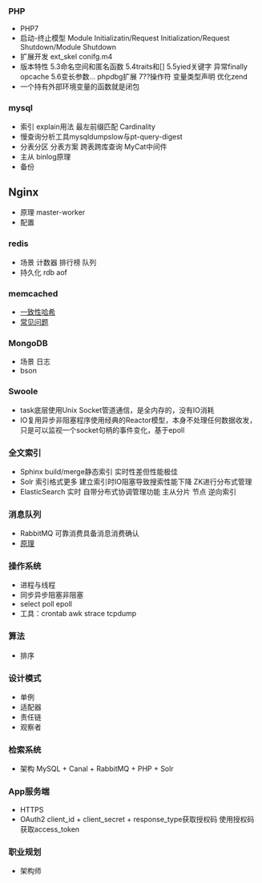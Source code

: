 
### PHP
 - PHP7
 - 启动-终止模型 Module Initializatin/Request Initialization/Request Shutdown/Module Shutdown
 - 扩展开发 ext_skel conifg.m4
 - 版本特性 5.3命名空间和匿名函数 5.4traits和[] 5.5yied关键字 异常finally opcache 5.6变长参数... phpdbg扩展 7??操作符 变量类型声明 优化zend
 - 一个持有外部环境变量的函数就是闭包

### mysql
 - 索引 explain用法 最左前缀匹配 Cardinality
 - 慢查询分析工具mysqldumpslow与pt-query-digest
 - 分表分区 分表方案 跨表跨库查询 MyCat中间件
 - 主从 binlog原理
 - 备份

## Nginx
 - 原理 master-worker
 - 配置

### redis
 - 场景 计数器 排行榜 队列
 - 持久化 rdb aof

### memcached
 - [一致性哈希](http://coderroc.com/article/%E7%9F%A5%E8%AF%86%E8%AE%B0%E5%BD%95/Consistent-Hashing.html)
 - [常见问题](http://kb.cnblogs.com/page/69074/)

### MongoDB
 - 场景 日志
 - bson

### Swoole
 - task底层使用Unix Socket管道通信，是全内存的，没有IO消耗
 - IO复用异步非阻塞程序使用经典的Reactor模型，本身不处理任何数据收发，只是可以监视一个socket句柄的事件变化，基于epoll

### 全文索引
 - Sphinx build/merge静态索引 实时性差但性能极佳
 - Solr 索引格式更多 建立索引时IO阻塞导致搜索性能下降 ZK进行分布式管理
 - ElasticSearch 实时 自带分布式协调管理功能 主从分片 节点 逆向索引

### 消息队列
 - RabbitMQ 可靠消费具备消息消费确认
 - [原理](http://tech.meituan.com/mq-design.html)

### 操作系统
 - 进程与线程
 - 同步异步阻塞非阻塞
 - select poll epoll
 - 工具：crontab awk strace tcpdump

### 算法
 - 排序

### 设计模式
 - 单例
 - 适配器
 - 责任链
 - 观察者

### 检索系统
 - 架构 MySQL + Canal + RabbitMQ + PHP + Solr

### App服务端
 - HTTPS
 - OAuth2 client_id + client_secret + response_type获取授权码 使用授权码获取access_token

### 职业规划
 - 架构师

